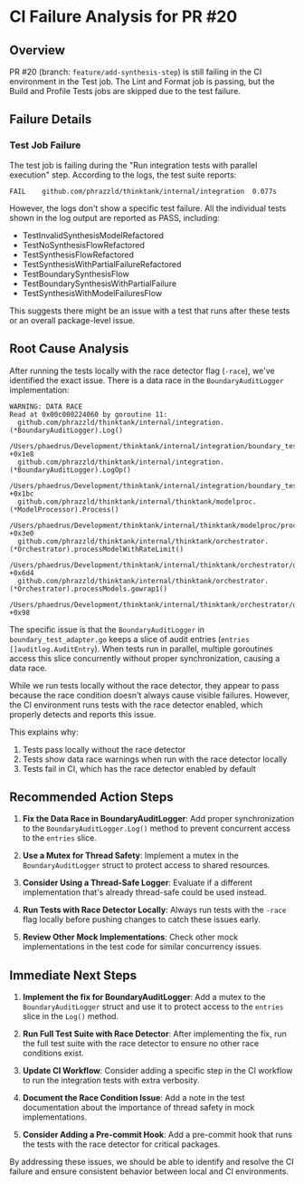 # CI Failure Analysis for PR #20

## Overview

PR #20 (branch: `feature/add-synthesis-step`) is still failing in the CI environment in the Test job. The Lint and Format job is passing, but the Build and Profile Tests jobs are skipped due to the test failure.

## Failure Details

### Test Job Failure

The test job is failing during the "Run integration tests with parallel execution" step. According to the logs, the test suite reports:

```
FAIL	github.com/phrazzld/thinktank/internal/integration	0.077s
```

However, the logs don't show a specific test failure. All the individual tests shown in the log output are reported as PASS, including:

- TestInvalidSynthesisModelRefactored
- TestNoSynthesisFlowRefactored
- TestSynthesisFlowRefactored
- TestSynthesisWithPartialFailureRefactored
- TestBoundarySynthesisFlow
- TestBoundarySynthesisWithPartialFailure
- TestSynthesisWithModelFailuresFlow

This suggests there might be an issue with a test that runs after these tests or an overall package-level issue.

## Root Cause Analysis

After running the tests locally with the race detector flag (`-race`), we've identified the exact issue. There is a data race in the `BoundaryAuditLogger` implementation:

```
WARNING: DATA RACE
Read at 0x00c000224060 by goroutine 11:
  github.com/phrazzld/thinktank/internal/integration.(*BoundaryAuditLogger).Log()
      /Users/phaedrus/Development/thinktank/internal/integration/boundary_test_adapter.go:517 +0x1e8
  github.com/phrazzld/thinktank/internal/integration.(*BoundaryAuditLogger).LogOp()
      /Users/phaedrus/Development/thinktank/internal/integration/boundary_test_adapter.go:545 +0x1bc
  github.com/phrazzld/thinktank/internal/thinktank/modelproc.(*ModelProcessor).Process()
      /Users/phaedrus/Development/thinktank/internal/thinktank/modelproc/processor.go:126 +0x3e0
  github.com/phrazzld/thinktank/internal/thinktank/orchestrator.(*Orchestrator).processModelWithRateLimit()
      /Users/phaedrus/Development/thinktank/internal/thinktank/orchestrator/orchestrator.go:385 +0x6d4
  github.com/phrazzld/thinktank/internal/thinktank/orchestrator.(*Orchestrator).processModels.gowrap1()
      /Users/phaedrus/Development/thinktank/internal/thinktank/orchestrator/orchestrator.go:302 +0x98
```

The specific issue is that the `BoundaryAuditLogger` in `boundary_test_adapter.go` keeps a slice of audit entries (`entries []auditlog.AuditEntry`). When tests run in parallel, multiple goroutines access this slice concurrently without proper synchronization, causing a data race.

While we run tests locally without the race detector, they appear to pass because the race condition doesn't always cause visible failures. However, the CI environment runs tests with the race detector enabled, which properly detects and reports this issue.

This explains why:
1. Tests pass locally without the race detector
2. Tests show data race warnings when run with the race detector locally
3. Tests fail in CI, which has the race detector enabled by default

## Recommended Action Steps

1. **Fix the Data Race in BoundaryAuditLogger**: Add proper synchronization to the `BoundaryAuditLogger.Log()` method to prevent concurrent access to the `entries` slice.

2. **Use a Mutex for Thread Safety**: Implement a mutex in the `BoundaryAuditLogger` struct to protect access to shared resources.

3. **Consider Using a Thread-Safe Logger**: Evaluate if a different implementation that's already thread-safe could be used instead.

4. **Run Tests with Race Detector Locally**: Always run tests with the `-race` flag locally before pushing changes to catch these issues early.

5. **Review Other Mock Implementations**: Check other mock implementations in the test code for similar concurrency issues.

## Immediate Next Steps

1. **Implement the fix for BoundaryAuditLogger**: Add a mutex to the `BoundaryAuditLogger` struct and use it to protect access to the `entries` slice in the `Log()` method.

2. **Run Full Test Suite with Race Detector**: After implementing the fix, run the full test suite with the race detector to ensure no other race conditions exist.

3. **Update CI Workflow**: Consider adding a specific step in the CI workflow to run the integration tests with extra verbosity.

4. **Document the Race Condition Issue**: Add a note in the test documentation about the importance of thread safety in mock implementations.

5. **Consider Adding a Pre-commit Hook**: Add a pre-commit hook that runs the tests with the race detector for critical packages.

By addressing these issues, we should be able to identify and resolve the CI failure and ensure consistent behavior between local and CI environments.
